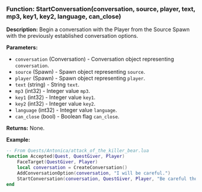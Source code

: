### Function: StartConversation(conversation, source, player, text, mp3, key1, key2, language, can_close)

**Description:**
Begin a conversation with the Player from the Source Spawn with the previously established conversation options.

**Parameters:**
- `conversation` (Conversation) - Conversation object representing `conversation`.
- `source` (Spawn) - Spawn object representing `source`.
- `player` (Spawn) - Spawn object representing `player`.
- `text` (string) - String `text`.
- `mp3` (int32) - Integer value `mp3`.
- `key1` (int32) - Integer value `key1`.
- `key2` (int32) - Integer value `key2`.
- `language` (int32) - Integer value `language`.
- `can_close` (bool) - Boolean flag `can_close`.

**Returns:** None.

**Example:**

```lua
-- From Quests/Antonica/attack_of_the_killer_bear.lua
function Accepted(Quest, QuestGiver, Player)
	FaceTarget(QuestGiver, Player)
	local conversation = CreateConversation()
	AddConversationOption(conversation, "I will be careful.")
	StartConversation(conversation, QuestGiver, Player, "Be careful though! This one is big!")
end
```
